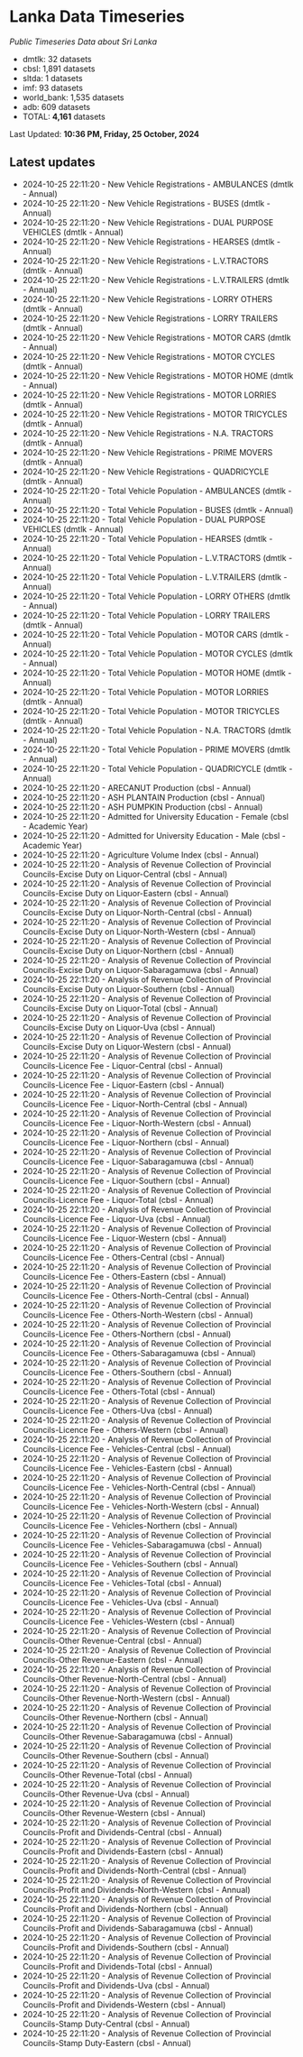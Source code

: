 # Lanka Data Timeseries
*Public Timeseries Data about Sri Lanka*

* dmtlk: 32 datasets
* cbsl: 1,891 datasets
* sltda: 1 datasets
* imf: 93 datasets
* world_bank: 1,535 datasets
* adb: 609 datasets
* TOTAL: **4,161** datasets

Last Updated: **10:36 PM, Friday, 25 October, 2024**

## Latest updates

* 2024-10-25 22:11:20 - New Vehicle Registrations - AMBULANCES (dmtlk - Annual)
* 2024-10-25 22:11:20 - New Vehicle Registrations - BUSES (dmtlk - Annual)
* 2024-10-25 22:11:20 - New Vehicle Registrations - DUAL PURPOSE VEHICLES (dmtlk - Annual)
* 2024-10-25 22:11:20 - New Vehicle Registrations - HEARSES (dmtlk - Annual)
* 2024-10-25 22:11:20 - New Vehicle Registrations - L.V.TRACTORS (dmtlk - Annual)
* 2024-10-25 22:11:20 - New Vehicle Registrations - L.V.TRAILERS (dmtlk - Annual)
* 2024-10-25 22:11:20 - New Vehicle Registrations - LORRY OTHERS (dmtlk - Annual)
* 2024-10-25 22:11:20 - New Vehicle Registrations - LORRY TRAILERS (dmtlk - Annual)
* 2024-10-25 22:11:20 - New Vehicle Registrations - MOTOR CARS (dmtlk - Annual)
* 2024-10-25 22:11:20 - New Vehicle Registrations - MOTOR CYCLES (dmtlk - Annual)
* 2024-10-25 22:11:20 - New Vehicle Registrations - MOTOR HOME (dmtlk - Annual)
* 2024-10-25 22:11:20 - New Vehicle Registrations - MOTOR LORRIES (dmtlk - Annual)
* 2024-10-25 22:11:20 - New Vehicle Registrations - MOTOR TRICYCLES (dmtlk - Annual)
* 2024-10-25 22:11:20 - New Vehicle Registrations - N.A. TRACTORS (dmtlk - Annual)
* 2024-10-25 22:11:20 - New Vehicle Registrations - PRIME MOVERS (dmtlk - Annual)
* 2024-10-25 22:11:20 - New Vehicle Registrations - QUADRICYCLE (dmtlk - Annual)
* 2024-10-25 22:11:20 - Total Vehicle Population - AMBULANCES (dmtlk - Annual)
* 2024-10-25 22:11:20 - Total Vehicle Population - BUSES (dmtlk - Annual)
* 2024-10-25 22:11:20 - Total Vehicle Population - DUAL PURPOSE VEHICLES (dmtlk - Annual)
* 2024-10-25 22:11:20 - Total Vehicle Population - HEARSES (dmtlk - Annual)
* 2024-10-25 22:11:20 - Total Vehicle Population - L.V.TRACTORS (dmtlk - Annual)
* 2024-10-25 22:11:20 - Total Vehicle Population - L.V.TRAILERS (dmtlk - Annual)
* 2024-10-25 22:11:20 - Total Vehicle Population - LORRY OTHERS (dmtlk - Annual)
* 2024-10-25 22:11:20 - Total Vehicle Population - LORRY TRAILERS (dmtlk - Annual)
* 2024-10-25 22:11:20 - Total Vehicle Population - MOTOR CARS (dmtlk - Annual)
* 2024-10-25 22:11:20 - Total Vehicle Population - MOTOR CYCLES (dmtlk - Annual)
* 2024-10-25 22:11:20 - Total Vehicle Population - MOTOR HOME (dmtlk - Annual)
* 2024-10-25 22:11:20 - Total Vehicle Population - MOTOR LORRIES (dmtlk - Annual)
* 2024-10-25 22:11:20 - Total Vehicle Population - MOTOR TRICYCLES (dmtlk - Annual)
* 2024-10-25 22:11:20 - Total Vehicle Population - N.A. TRACTORS (dmtlk - Annual)
* 2024-10-25 22:11:20 - Total Vehicle Population - PRIME MOVERS (dmtlk - Annual)
* 2024-10-25 22:11:20 - Total Vehicle Population - QUADRICYCLE (dmtlk - Annual)
* 2024-10-25 22:11:20 - ARECANUT Production (cbsl - Annual)
* 2024-10-25 22:11:20 - ASH PLANTAIN Production (cbsl - Annual)
* 2024-10-25 22:11:20 - ASH PUMPKIN Production (cbsl - Annual)
* 2024-10-25 22:11:20 - Admitted for University Education - Female (cbsl - Academic Year)
* 2024-10-25 22:11:20 - Admitted for University Education - Male (cbsl - Academic Year)
* 2024-10-25 22:11:20 - Agriculture Volume Index (cbsl - Annual)
* 2024-10-25 22:11:20 - Analysis of Revenue Collection of Provincial Councils-Excise Duty on Liquor-Central (cbsl - Annual)
* 2024-10-25 22:11:20 - Analysis of Revenue Collection of Provincial Councils-Excise Duty on Liquor-Eastern (cbsl - Annual)
* 2024-10-25 22:11:20 - Analysis of Revenue Collection of Provincial Councils-Excise Duty on Liquor-North-Central (cbsl - Annual)
* 2024-10-25 22:11:20 - Analysis of Revenue Collection of Provincial Councils-Excise Duty on Liquor-North-Western (cbsl - Annual)
* 2024-10-25 22:11:20 - Analysis of Revenue Collection of Provincial Councils-Excise Duty on Liquor-Northern (cbsl - Annual)
* 2024-10-25 22:11:20 - Analysis of Revenue Collection of Provincial Councils-Excise Duty on Liquor-Sabaragamuwa (cbsl - Annual)
* 2024-10-25 22:11:20 - Analysis of Revenue Collection of Provincial Councils-Excise Duty on Liquor-Southern (cbsl - Annual)
* 2024-10-25 22:11:20 - Analysis of Revenue Collection of Provincial Councils-Excise Duty on Liquor-Total (cbsl - Annual)
* 2024-10-25 22:11:20 - Analysis of Revenue Collection of Provincial Councils-Excise Duty on Liquor-Uva (cbsl - Annual)
* 2024-10-25 22:11:20 - Analysis of Revenue Collection of Provincial Councils-Excise Duty on Liquor-Western (cbsl - Annual)
* 2024-10-25 22:11:20 - Analysis of Revenue Collection of Provincial Councils-Licence Fee - Liquor-Central (cbsl - Annual)
* 2024-10-25 22:11:20 - Analysis of Revenue Collection of Provincial Councils-Licence Fee - Liquor-Eastern (cbsl - Annual)
* 2024-10-25 22:11:20 - Analysis of Revenue Collection of Provincial Councils-Licence Fee - Liquor-North-Central (cbsl - Annual)
* 2024-10-25 22:11:20 - Analysis of Revenue Collection of Provincial Councils-Licence Fee - Liquor-North-Western (cbsl - Annual)
* 2024-10-25 22:11:20 - Analysis of Revenue Collection of Provincial Councils-Licence Fee - Liquor-Northern (cbsl - Annual)
* 2024-10-25 22:11:20 - Analysis of Revenue Collection of Provincial Councils-Licence Fee - Liquor-Sabaragamuwa (cbsl - Annual)
* 2024-10-25 22:11:20 - Analysis of Revenue Collection of Provincial Councils-Licence Fee - Liquor-Southern (cbsl - Annual)
* 2024-10-25 22:11:20 - Analysis of Revenue Collection of Provincial Councils-Licence Fee - Liquor-Total (cbsl - Annual)
* 2024-10-25 22:11:20 - Analysis of Revenue Collection of Provincial Councils-Licence Fee - Liquor-Uva (cbsl - Annual)
* 2024-10-25 22:11:20 - Analysis of Revenue Collection of Provincial Councils-Licence Fee - Liquor-Western (cbsl - Annual)
* 2024-10-25 22:11:20 - Analysis of Revenue Collection of Provincial Councils-Licence Fee - Others-Central (cbsl - Annual)
* 2024-10-25 22:11:20 - Analysis of Revenue Collection of Provincial Councils-Licence Fee - Others-Eastern (cbsl - Annual)
* 2024-10-25 22:11:20 - Analysis of Revenue Collection of Provincial Councils-Licence Fee - Others-North-Central (cbsl - Annual)
* 2024-10-25 22:11:20 - Analysis of Revenue Collection of Provincial Councils-Licence Fee - Others-North-Western (cbsl - Annual)
* 2024-10-25 22:11:20 - Analysis of Revenue Collection of Provincial Councils-Licence Fee - Others-Northern (cbsl - Annual)
* 2024-10-25 22:11:20 - Analysis of Revenue Collection of Provincial Councils-Licence Fee - Others-Sabaragamuwa (cbsl - Annual)
* 2024-10-25 22:11:20 - Analysis of Revenue Collection of Provincial Councils-Licence Fee - Others-Southern (cbsl - Annual)
* 2024-10-25 22:11:20 - Analysis of Revenue Collection of Provincial Councils-Licence Fee - Others-Total (cbsl - Annual)
* 2024-10-25 22:11:20 - Analysis of Revenue Collection of Provincial Councils-Licence Fee - Others-Uva (cbsl - Annual)
* 2024-10-25 22:11:20 - Analysis of Revenue Collection of Provincial Councils-Licence Fee - Others-Western (cbsl - Annual)
* 2024-10-25 22:11:20 - Analysis of Revenue Collection of Provincial Councils-Licence Fee - Vehicles-Central (cbsl - Annual)
* 2024-10-25 22:11:20 - Analysis of Revenue Collection of Provincial Councils-Licence Fee - Vehicles-Eastern (cbsl - Annual)
* 2024-10-25 22:11:20 - Analysis of Revenue Collection of Provincial Councils-Licence Fee - Vehicles-North-Central (cbsl - Annual)
* 2024-10-25 22:11:20 - Analysis of Revenue Collection of Provincial Councils-Licence Fee - Vehicles-North-Western (cbsl - Annual)
* 2024-10-25 22:11:20 - Analysis of Revenue Collection of Provincial Councils-Licence Fee - Vehicles-Northern (cbsl - Annual)
* 2024-10-25 22:11:20 - Analysis of Revenue Collection of Provincial Councils-Licence Fee - Vehicles-Sabaragamuwa (cbsl - Annual)
* 2024-10-25 22:11:20 - Analysis of Revenue Collection of Provincial Councils-Licence Fee - Vehicles-Southern (cbsl - Annual)
* 2024-10-25 22:11:20 - Analysis of Revenue Collection of Provincial Councils-Licence Fee - Vehicles-Total (cbsl - Annual)
* 2024-10-25 22:11:20 - Analysis of Revenue Collection of Provincial Councils-Licence Fee - Vehicles-Uva (cbsl - Annual)
* 2024-10-25 22:11:20 - Analysis of Revenue Collection of Provincial Councils-Licence Fee - Vehicles-Western (cbsl - Annual)
* 2024-10-25 22:11:20 - Analysis of Revenue Collection of Provincial Councils-Other Revenue-Central (cbsl - Annual)
* 2024-10-25 22:11:20 - Analysis of Revenue Collection of Provincial Councils-Other Revenue-Eastern (cbsl - Annual)
* 2024-10-25 22:11:20 - Analysis of Revenue Collection of Provincial Councils-Other Revenue-North-Central (cbsl - Annual)
* 2024-10-25 22:11:20 - Analysis of Revenue Collection of Provincial Councils-Other Revenue-North-Western (cbsl - Annual)
* 2024-10-25 22:11:20 - Analysis of Revenue Collection of Provincial Councils-Other Revenue-Northern (cbsl - Annual)
* 2024-10-25 22:11:20 - Analysis of Revenue Collection of Provincial Councils-Other Revenue-Sabaragamuwa (cbsl - Annual)
* 2024-10-25 22:11:20 - Analysis of Revenue Collection of Provincial Councils-Other Revenue-Southern (cbsl - Annual)
* 2024-10-25 22:11:20 - Analysis of Revenue Collection of Provincial Councils-Other Revenue-Total (cbsl - Annual)
* 2024-10-25 22:11:20 - Analysis of Revenue Collection of Provincial Councils-Other Revenue-Uva (cbsl - Annual)
* 2024-10-25 22:11:20 - Analysis of Revenue Collection of Provincial Councils-Other Revenue-Western (cbsl - Annual)
* 2024-10-25 22:11:20 - Analysis of Revenue Collection of Provincial Councils-Profit and Dividends-Central (cbsl - Annual)
* 2024-10-25 22:11:20 - Analysis of Revenue Collection of Provincial Councils-Profit and Dividends-Eastern (cbsl - Annual)
* 2024-10-25 22:11:20 - Analysis of Revenue Collection of Provincial Councils-Profit and Dividends-North-Central (cbsl - Annual)
* 2024-10-25 22:11:20 - Analysis of Revenue Collection of Provincial Councils-Profit and Dividends-North-Western (cbsl - Annual)
* 2024-10-25 22:11:20 - Analysis of Revenue Collection of Provincial Councils-Profit and Dividends-Northern (cbsl - Annual)
* 2024-10-25 22:11:20 - Analysis of Revenue Collection of Provincial Councils-Profit and Dividends-Sabaragamuwa (cbsl - Annual)
* 2024-10-25 22:11:20 - Analysis of Revenue Collection of Provincial Councils-Profit and Dividends-Southern (cbsl - Annual)
* 2024-10-25 22:11:20 - Analysis of Revenue Collection of Provincial Councils-Profit and Dividends-Total (cbsl - Annual)
* 2024-10-25 22:11:20 - Analysis of Revenue Collection of Provincial Councils-Profit and Dividends-Uva (cbsl - Annual)
* 2024-10-25 22:11:20 - Analysis of Revenue Collection of Provincial Councils-Profit and Dividends-Western (cbsl - Annual)
* 2024-10-25 22:11:20 - Analysis of Revenue Collection of Provincial Councils-Stamp Duty-Central (cbsl - Annual)
* 2024-10-25 22:11:20 - Analysis of Revenue Collection of Provincial Councils-Stamp Duty-Eastern (cbsl - Annual)